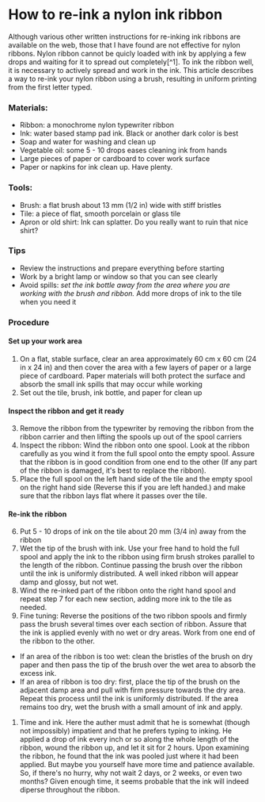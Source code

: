 # How to re-ink a nylon ink ribbon  

Although various other written instructions for re-inking ink ribbons are available on the web, those that I have found are not effective for nylon ribbons. Nylon ribbon cannot be quicly loaded with ink by applying a few drops and waiting for it to spread out completely[^1]. To ink the ribbon well, it is necessary to actively spread and work in the ink. This article describes a way to re-ink your nylon ribbon using a brush, resulting in uniform printing from the first letter typed.  

### Materials:  

* Ribbon: a monochrome nylon typewriter ribbon  
* Ink: water based stamp pad ink. Black or another dark color is best  
* Soap and water for washing and clean up  
* Vegetable oil: some 5 - 10 drops eases cleaning ink from hands  
* Large pieces of paper or cardboard to cover work surface  
* Paper or napkins for ink clean up. Have plenty.  

### Tools:  

* Brush: a flat brush about 13 mm (1/2 in) wide with stiff bristles  
* Tile: a piece of flat, smooth porcelain or glass tile  
* Apron or old shirt: Ink can splatter. Do you really want to ruin that nice shirt?

### Tips  

* Review the instructions and prepare everything before starting  
* Work by a bright lamp or window so that you can see clearly  
* Avoid spills: *set the ink bottle away from the area where you are working with the brush and ribbon.* Add more drops of ink to the tile when you need it  

### Procedure  

#### Set up your work area  

1. On a flat, stable surface, clear an area approximately 60 cm x 60 cm (24 in x 24 in) and then cover the area with a few layers of paper or a large piece of cardboard. Paper materials will both protect the surface and absorb  the small ink spills that may occur while working  
2. Set out the tile, brush, ink bottle, and paper for clean up  

#### Inspect the ribbon and get it ready  

3. Remove the ribbon from the typewriter by removing the ribbon from the ribbon carrier and then lifting the spools up out of the spool carriers  
4. Inspect the ribbon: Wind the ribbon onto one spool. Look at the ribbon carefully as you wind it from the full spool onto the empty spool. Assure that the ribbon is in good condition from one end to the other (If any part of the ribbon is damaged, it's best to replace the ribbon).  
5. Place the full spool on the left hand side of the tile and the empty spool on the right hand side (Reverse this if you are left handed.) and make sure that the ribbon lays flat where it passes over the tile.  

#### Re-ink the ribbon  

6. Put 5 - 10 drops of ink on the tile about 20 mm (3/4 in) away from the ribbon  
7. Wet the tip of the brush with ink. Use your free hand to hold the full spool and apply the ink to the ribbon using firm brush strokes parallel to the length of the ribbon. Continue passing the brush over the ribbon until the ink is uniformly distributed. A well inked ribbon will appear damp and glossy, but not wet.  
8. Wind the re-inked part of the ribbon onto the right hand spool and repeat step 7 for each new section, adding more ink to the tile as needed.  
9. Fine tuning: Reverse the positions of the two ribbon spools and firmly pass the brush several times over each section of ribbon. Assure that the ink is applied evenly with no wet or dry areas. Work from one end of the ribbon to the other.  

* If an area of the ribbon is too wet: clean the bristles of the brush on dry paper and then pass the tip of the brush over the wet area to absorb the excess ink.  
* If an area of ribbon is too dry: first, place the tip of the brush on the adjacent damp area and pull with firm pressure towards the dry area. Repeat this process until the ink is uniformly distributed. If the area remains too dry, wet the brush with a small amount of ink and apply.  

1. Time and ink. Here the auther must admit that he is somewhat (though not impossibly) impatient and that he prefers typing to inking. He applied a drop of ink every inch or so along the whole length of the ribbon, wound the ribbon up, and let it sit for 2 hours. Upon examining the ribbon, he found that the ink was pooled just where it had been applied. But maybe you yourself have more time and patience available. So, if there's no hurry, why not wait 2 days, or 2 weeks, or even two months? Given enough time, it seems probable that the ink will indeed diperse throughout the ribbon.  

<!-- [[cinta-recarga.md]] -->  
<!-- [[typewriter.md]] -->  
<!-- [[adsorbtion.md]] -->  
<!-- #resource -->  
